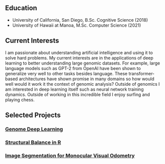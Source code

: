 ## Education
- University of California, San Diego, B.Sc. Cognitive Science (2018)
- University of Hawaii at Manoa, M.Sc. Computer Science (2021)

## Current Interests
I am passionate about understanding artificial intelligence and using it to solve hard problems. My current interests are in the applications of deep learning to better understanding large genomic datasets. For example, large language models such as GPT-2 from OpenAI have been shown to generalize very well to other tasks besides language. These transformer-based architectures have shown promise in many domains so how would well would it work it the context of genomic analysis? Outside of genomics I am interested in deep learning itself such as neural network training dynamics. Outside of working in this incredible field I enjoy surfing and playing chess.

## Selected Projects
### [Genome Deep Learning](https://github.com/nimuh/cancer-dl)


### [Structural Balance in R](https://github.com/nimuh/StructuralBalanceInR)

### [Image Segmentation for Monocular Visual Odometry](https://github.com/nimuh/deep-learning)

 



